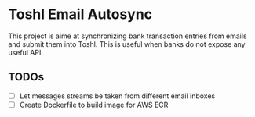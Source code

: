 # Toshl Email Autosync

This project is aime at synchronizing bank transaction entries from emails and submit them
into Toshl. This is useful when banks do not expose any useful API.

## TODOs

- [ ] Let messages streams be taken from different email inboxes
- [ ] Create Dockerfile to build image for AWS ECR
